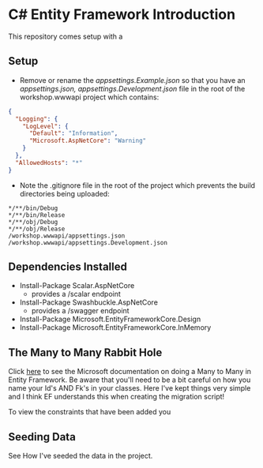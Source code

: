 # C# Entity Framework Introduction

This repository comes setup with a

## Setup


- Remove or rename the *appsettings.Example.json* so that you have an *appsettings.json, appsettings.Development.json* file in the root of the workshop.wwwapi project which contains:
```json
{
  "Logging": {
    "LogLevel": {
      "Default": "Information",
      "Microsoft.AspNetCore": "Warning"
    }
  },
  "AllowedHosts": "*"
}

```

- Note the .gitignore file in the root of the project which prevents the build directories being uploaded:
```
*/**/bin/Debug   
*/**/bin/Release   
*/**/obj/Debug   
*/**/obj/Release   
/workshop.wwwapi/appsettings.json
/workshop.wwwapi/appsettings.Development.json
```


## Dependencies Installed
- Install-Package Scalar.AspNetCore
    - provides a /scalar endpoint 
- Install-Package Swashbuckle.AspNetCore
    - provides a /swagger endpoint
- Install-Package Microsoft.EntityFrameworkCore.Design
- Install-Package Microsoft.EntityFrameworkCore.InMemory

## The Many to Many Rabbit Hole

Click [here](https://learn.microsoft.com/en-us/ef/core/modeling/relationships/many-to-many) to see the Microsoft documentation on doing a Many to Many in Entity Framework.  Be aware that you'll need to be a bit careful on how you name your Id's AND Fk's in your classes.  Here I've kept things very simple and I think EF understands this when creating the migration script!

To view the constraints that have been added you 
## Seeding Data

See How I've seeded the data in the project.  

##
